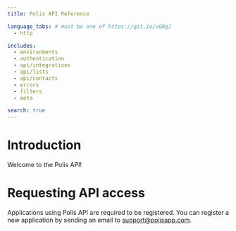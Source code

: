 ```yaml
---
title: Polis API Reference

language_tabs: # must be one of https://git.io/vQNgJ
  - http

includes:
  - environments
  - authentication
  - api/integrations
  - api/lists
  - api/contacts
  - errors
  - filters
  - meta

search: true
---
```


# Introduction

Welcome to the Polis API!

# Requesting API access

Applications using Polis API are required to be registered. You can register a new application by sending an email to <support@polisapp.com>.
